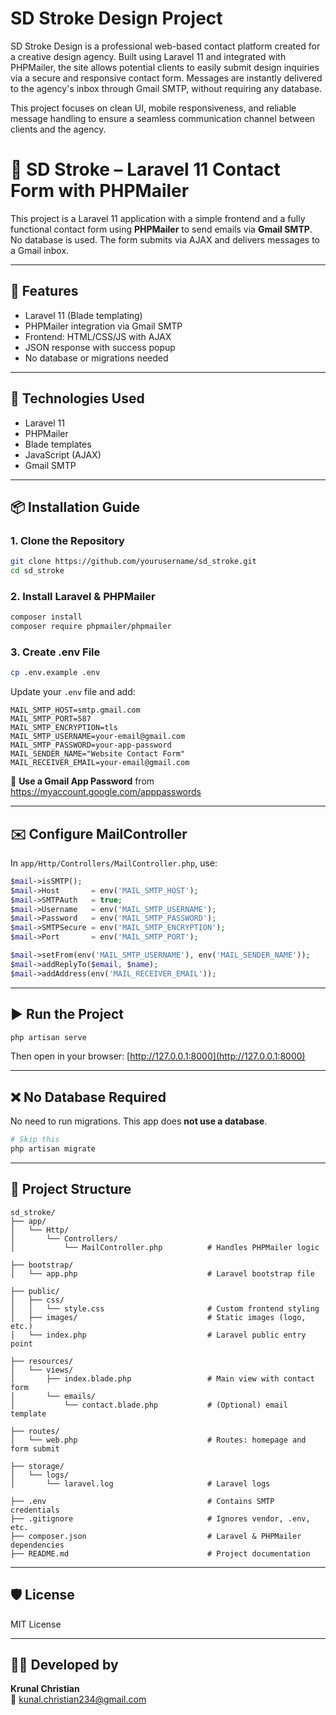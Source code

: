 # SD Stroke Design Project

SD Stroke Design is a professional web-based contact platform created for a creative design agency. Built using Laravel 11 and integrated with PHPMailer, the site allows potential clients to easily submit design inquiries via a secure and responsive contact form. Messages are instantly delivered to the agency's inbox through Gmail SMTP, without requiring any database.

This project focuses on clean UI, mobile responsiveness, and reliable message handling to ensure a seamless communication channel between clients and the agency.

# 📨 SD Stroke – Laravel 11 Contact Form with PHPMailer

This project is a Laravel 11 application with a simple frontend and a fully functional contact form using **PHPMailer** to send emails via **Gmail SMTP**.  
No database is used. The form submits via AJAX and delivers messages to a Gmail inbox.

---

## 🚀 Features

- Laravel 11 (Blade templating)
- PHPMailer integration via Gmail SMTP
- Frontend: HTML/CSS/JS with AJAX
- JSON response with success popup
- No database or migrations needed

---

## 🧰 Technologies Used

- Laravel 11
- PHPMailer
- Blade templates
- JavaScript (AJAX)
- Gmail SMTP

---

## 📦 Installation Guide

### 1. Clone the Repository

```bash
git clone https://github.com/yourusername/sd_stroke.git
cd sd_stroke
```

### 2. Install Laravel & PHPMailer

```bash
composer install
composer require phpmailer/phpmailer
```

### 3. Create .env File

```bash
cp .env.example .env
```

Update your `.env` file and add:

```env
MAIL_SMTP_HOST=smtp.gmail.com
MAIL_SMTP_PORT=587
MAIL_SMTP_ENCRYPTION=tls
MAIL_SMTP_USERNAME=your-email@gmail.com
MAIL_SMTP_PASSWORD=your-app-password
MAIL_SENDER_NAME="Website Contact Form"
MAIL_RECEIVER_EMAIL=your-email@gmail.com
```

🔐 **Use a Gmail App Password** from https://myaccount.google.com/apppasswords

---

## ✉️ Configure MailController

In `app/Http/Controllers/MailController.php`, use:

```php
$mail->isSMTP();
$mail->Host       = env('MAIL_SMTP_HOST');
$mail->SMTPAuth   = true;
$mail->Username   = env('MAIL_SMTP_USERNAME');
$mail->Password   = env('MAIL_SMTP_PASSWORD');
$mail->SMTPSecure = env('MAIL_SMTP_ENCRYPTION');
$mail->Port       = env('MAIL_SMTP_PORT');

$mail->setFrom(env('MAIL_SMTP_USERNAME'), env('MAIL_SENDER_NAME'));
$mail->addReplyTo($email, $name);
$mail->addAddress(env('MAIL_RECEIVER_EMAIL'));
```

---

## ▶️ Run the Project

```bash
php artisan serve
```

Then open in your browser: [http://127.0.0.1:8000](http://127.0.0.1:8000)

---

## ❌ No Database Required

No need to run migrations. This app does **not use a database**.

```bash
# Skip this
php artisan migrate
```

---

## 📁 Project Structure

```
sd_stroke/
├── app/
│   └── Http/
│       └── Controllers/
│           └── MailController.php          # Handles PHPMailer logic

├── bootstrap/
│   └── app.php                             # Laravel bootstrap file

├── public/
│   ├── css/
│   │   └── style.css                       # Custom frontend styling
│   ├── images/                             # Static images (logo, etc.)
│   └── index.php                           # Laravel public entry point

├── resources/
│   └── views/
│       ├── index.blade.php                 # Main view with contact form
│       └── emails/
│           └── contact.blade.php           # (Optional) email template

├── routes/
│   └── web.php                             # Routes: homepage and form submit

├── storage/
│   └── logs/
│       └── laravel.log                     # Laravel logs

├── .env                                    # Contains SMTP credentials
├── .gitignore                              # Ignores vendor, .env, etc.
├── composer.json                           # Laravel & PHPMailer dependencies
├── README.md                               # Project documentation
```

---

## 🛡️ License

MIT License

---

## 👨‍💻 Developed by

**Krunal Christian**  
📧 [kunal.christian234@gmail.com](mailto:kunal.christian234@gmail.com)
